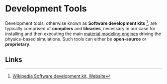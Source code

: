 # Development Tools

Development tools, otherwise known as **Software development kits** [^1], are typically comprised of **compilers** and **libraries**, necessary in our case for installing and then executing the main [material modeling engines](modeling.md) driving the physics-based simulations. Such tools can either be **open-source** or **proprietary**. 

## Links

[^1]: [Wikipedia Software development kit, Website](https://en.wikipedia.org/wiki/Software_development_kit)
